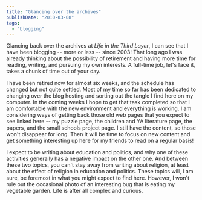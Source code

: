 ```yaml
---
title: "Glancing over the archives"
publishDate: "2010-03-08"
tags: 
  - "blogging"
---
```


Glancing back over the archives at _Life in the Third Layer_, I can see that I have been blogging -- more or less -- since 2003! That long ago I was already thinking about the possibility of retirement and having more time for reading, writing, and pursuing my own interests. A full-time job, let's face it, takes a chunk of time out of your day.

I have been retired now for almost six weeks, and the schedule has changed but not quite settled. Most of my time so far has been dedicated to changing over the blog hosting and sorting out the tangle I find here on my computer. In the coming weeks I hope to get that task completed so that I am comfortable with the new environment and everything is working. I am considering ways of getting back those old web pages that you expect to see linked here -- my puzzle page, the children and YA literature page, the papers, and the small schools project page. I still have the content, so those won't disappear for long. Then it will be time to focus on new content and get something interesting up here for my friends to read on a regular basis!

I expect to be writing about education and politics, and why one of these activities generally has a negative impact on the other one. And between these two topics, you can't stay away from writing about religion, at least about the effect of religion in education and politics. These topics will, I am sure, be foremost in what you might expect to find here. However, I won't rule out the occasional photo of an interesting bug that is eating my vegetable garden. Life is after all complex and curious.
